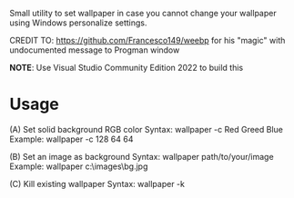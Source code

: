 
Small utility to set wallpaper in case you cannot change your wallpaper using Windows personalize settings. 

CREDIT TO: https://github.com/Francesco149/weebp for his "magic" with undocumented message to Progman window

**NOTE**: Use Visual Studio Community Edition 2022 to build this

Usage
=====
(A) Set solid background RGB color
Syntax:
  wallpaper -c Red Greed Blue
Example:
  wallpaper -c 128 64 64

(B) Set an image as background
Syntax:  wallpaper path/to/your/image
Example:
  wallpaper c:\images\bg.jpg

(C) Kill existing wallpaper
Syntax:
  wallpaper -k

